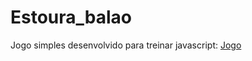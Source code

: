 # Estoura_balao
 Jogo simples desenvolvido para treinar javascript: [Jogo](https://gabrielhenrip.github.io/Estoura_balao/)
